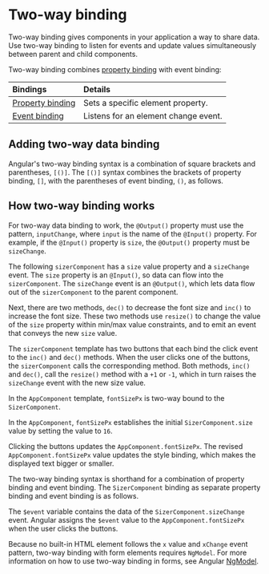 # Two-way binding

Two-way binding gives components in your application a way to share data.
Use two-way binding to listen for events and update values simultaneously between parent and child components.

Two-way binding combines [property binding](guide/templates/property-binding) with event binding:

| Bindings                                   | Details |
|:---                                        |:---     |
| [Property binding](guide/templates/property-binding) | Sets a specific element property.    |
| [Event binding](guide/templates/event-binding)       | Listens for an element change event. |

## Adding two-way data binding

Angular's two-way binding syntax is a combination of square brackets and parentheses, `[()]`.
The `[()]` syntax combines the brackets of property binding, `[]`, with the parentheses of event binding, `()`, as follows.

<docs-code header="src/app/app.component.html" path="adev/src/content/examples/two-way-binding/src/app/app.component.html" visibleRegion="two-way-syntax"/>

## How two-way binding works

For two-way data binding to work, the `@Output()` property must use the pattern, `inputChange`, where `input` is the name of the `@Input()` property.
For example, if the `@Input()` property is `size`, the `@Output()` property must be `sizeChange`.

The following `sizerComponent` has a `size` value property and a `sizeChange` event.
The `size` property is an `@Input()`, so data can flow into the `sizerComponent`.
The `sizeChange` event is an `@Output()`, which lets data flow out of the `sizerComponent` to the parent component.

Next, there are two methods, `dec()` to decrease the font size and `inc()` to increase the font size.
These two methods use `resize()` to change the value of the `size` property within min/max value constraints, and to emit an event that conveys the new `size` value.

<docs-code header="src/app/sizer.component.ts" path="adev/src/content/examples/two-way-binding/src/app/sizer/sizer.component.ts" visibleRegion="sizer-component"/>

The `sizerComponent` template has two buttons that each bind the click event to the `inc()` and `dec()` methods.
When the user clicks one of the buttons, the `sizerComponent` calls the corresponding method.
Both methods, `inc()` and `dec()`, call the `resize()` method with a `+1` or `-1`, which in turn raises the `sizeChange` event with the new size value.

<docs-code header="src/app/sizer.component.html" path="adev/src/content/examples/two-way-binding/src/app/sizer/sizer.component.html"/>

In the `AppComponent` template, `fontSizePx` is two-way bound to the `SizerComponent`.

<docs-code header="src/app/app.component.html" path="adev/src/content/examples/two-way-binding/src/app/app.component.html" visibleRegion="two-way-1"/>

In the `AppComponent`, `fontSizePx` establishes the initial `SizerComponent.size` value by setting the value to `16`.

<docs-code header="src/app/app.component.ts" path="adev/src/content/examples/two-way-binding/src/app/app.component.ts" visibleRegion="font-size"/>

Clicking the buttons updates the `AppComponent.fontSizePx`.
The revised `AppComponent.fontSizePx` value updates the style binding, which makes the displayed text bigger or smaller.

The two-way binding syntax is shorthand for a combination of property binding and event binding.
The `SizerComponent` binding as separate property binding and event binding is as follows.

<docs-code header="src/app/app.component.html (expanded)" path="adev/src/content/examples/two-way-binding/src/app/app.component.html" visibleRegion="two-way-2"/>

The `$event` variable contains the data of the `SizerComponent.sizeChange` event.
Angular assigns the `$event` value to the `AppComponent.fontSizePx` when the user clicks the buttons.

<docs-callout title="Two-way binding in forms">

Because no built-in HTML element follows the `x` value and `xChange` event pattern, two-way binding with form elements requires `NgModel`.
For more information on how to use two-way binding in forms, see Angular [NgModel](guide/directives#ngModel).

</docs-callout>
